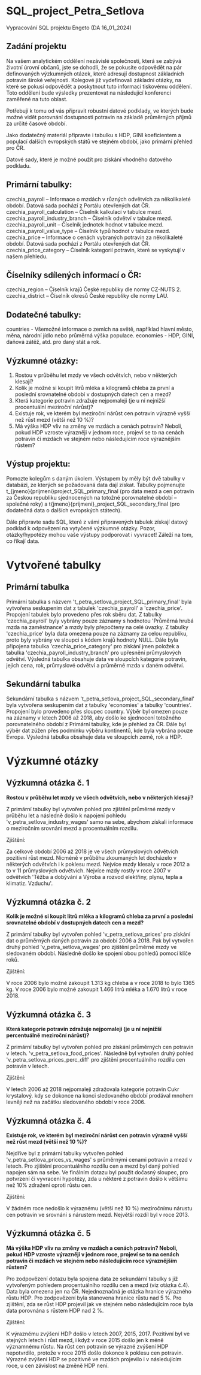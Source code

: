 <!-- uživatelské jméno na Discord: petrsetl -->
# SQL_project_Petra_Setlova
Vypracování SQL projektu Engeto (DA 16_01_2024)

## Zadání projektu
Na vašem analytickém oddělení nezávislé společnosti, která se zabývá životní úrovní občanů, jste se dohodli, že se pokusíte odpovědět na pár definovaných výzkumných otázek, které adresují dostupnost základních potravin široké veřejnosti. Kolegové již vydefinovali základní otázky, na které se pokusí odpovědět a poskytnout tuto informaci tiskovému oddělení. Toto oddělení bude výsledky prezentovat na následující konferenci zaměřené na tuto oblast.

Potřebují k tomu od vás připravit robustní datové podklady, ve kterých bude možné vidět porovnání dostupnosti potravin na základě průměrných příjmů za určité časové období.

Jako dodatečný materiál připravte i tabulku s HDP, GINI koeficientem a populací dalších evropských států ve stejném období, jako primární přehled pro ČR.

Datové sady, které je možné použít pro získání vhodného datového podkladu.

## Primární tabulky:
czechia_payroll – Informace o mzdách v různých odvětvích za několikaleté období. Datová sada pochází z Portálu otevřených dat ČR. 
czechia_payroll_calculation – Číselník kalkulací v tabulce mezd. czechia_payroll_industry_branch – Číselník odvětví v tabulce mezd. czechia_payroll_unit – Číselník jednotek hodnot v tabulce mezd. czechia_payroll_value_type – Číselník typů hodnot v tabulce mezd. 
czechia_price – Informace o cenách vybraných potravin za několikaleté období. Datová sada pochází z Portálu otevřených dat ČR. 
czechia_price_category – Číselník kategorií potravin, které se vyskytují v našem přehledu.

## Číselníky sdílených informací o ČR:
czechia_region – Číselník krajů České republiky dle normy CZ-NUTS 2. 
czechia_district – Číselník okresů České republiky dle normy LAU.

## Dodatečné tabulky:
countries - Všemožné informace o zemích na světě, například hlavní město, měna, národní jídlo nebo průměrná výška populace. 
economies - HDP, GINI, daňová zátěž, atd. pro daný stát a rok.

## Výzkumné otázky:
1.	Rostou v průběhu let mzdy ve všech odvětvích, nebo v některých klesají?
2.	Kolik je možné si koupit litrů mléka a kilogramů chleba za první a poslední srovnatelné období v dostupných datech cen a mezd?
3.	Která kategorie potravin zdražuje nejpomaleji (je u ní nejnižší procentuální meziroční nárůst)?
4.	Existuje rok, ve kterém byl meziroční nárůst cen potravin výrazně vyšší než růst mezd (větší než 10 %)?
5.	Má výška HDP vliv na změny ve mzdách a cenách potravin? Neboli, pokud HDP vzroste výrazněji v jednom roce, projeví se to na cenách potravin či mzdách ve stejném nebo následujícím roce výraznějším růstem?

## Výstup projektu:
Pomozte kolegům s daným úkolem. Výstupem by měly být dvě tabulky v databázi, ze kterých se požadovaná data dají získat. Tabulky pojmenujte t_{jmeno}{prijmeni}project_SQL_primary_final (pro data mezd a cen potravin za Českou republiku sjednocených na totožné porovnatelné období – společné roky) a t{jmeno}{prijmeni}_project_SQL_secondary_final (pro dodatečná data o dalších evropských státech).

Dále připravte sadu SQL, které z vámi připravených tabulek získají datový podklad k odpovězení na vytyčené výzkumné otázky. Pozor, otázky/hypotézy mohou vaše výstupy podporovat i vyvracet! Záleží na tom, co říkají data.

# Vytvořené tabulky
## Primární tabulka

Primární tabulka s názvem 't_petra_setlova_project_SQL_primary_final' byla vytvořena seskupením dat z tabulek 'czechia_payroll' a 'czechia_price'. Propojení tabulek bylo provedeno přes rok sběru dat. Z tabulky 'czechia_payroll' byly vybrány pouze záznamy s hodnotou 'Průměrná hrubá mzda na zaměstnance' a mzdy byly přepočteny na celé úvazky. Z tabulky 'czechia_price' byla data omezena pouze na záznamy za celou republiku, proto byly vybrány ve sloupci s kódem krajů hodnoty NULL. Dále byla připojena tabulka 'czechia_price_category' pro získání jmen položek a tabulka 'czechia_payroll_industry_branch' pro upřesnění průmyslových odvětví. Výsledná tabulka obsahuje data ve sloupcích kategorie potravin, jejich cena, rok, průmyslové odvětví a průměrné mzda v daném odvětví.

## Sekundární tabulka
Sekundární tabulka s názvem 't_petra_setlova_project_SQL_secondary_final' byla vytvořena seskupením dat z tabulky 'economies' a tabulky 'countries'. Propojení bylo provedeno přes sloupec country. Výběr byl omezen pouze na záznamy v letech 2006 až 2018, aby došlo ke sjednocení totožného porovnatelného období z Primární tabulky, kde je přehled za ČR. Dále byl výběr dat zúžen přes podmínku výběru kontinentů, kde byla vybrána pouze Evropa. Výsledná tabulka obsahuje data ve sloupcích země, rok a HDP.

# Výzkumné otázky
## Výzkumná otázka č. 1

__Rostou v průběhu let mzdy ve všech odvětvích, nebo v některých klesají?__

Z primární tabulky byl vytvořen pohled pro zjištění průměrné mzdy v průběhu let a následně došlo k napojení pohledu 'v_petra_setlova_industry_wages' samo na sebe, abychom získali informace o meziročním srovnání mezd a procentuálním rozdílu.

Zjištění: 

Za celkové období 2006 až 2018 je ve všech průmyslových odvětvích pozitivní růst mezd. Nicméně v průběhu zkoumaných let docházelo v některých odvětvích i k poklesu mezd. Nejvíce mzdy klesaly v roce 2012 a to v 11 průmyslových odvětvích. Nejvíce mzdy rostly v roce 2007 v odvětvích 'Těžba a dobývání a Výroba a rozvod elektřiny, plynu, tepla a klimatiz. Vzduchu'.

## Výzkumná otázka č. 2

__Kolik je možné si koupit litrů mléka a kilogramů chleba za první a poslední srovnatelné období v dostupných datech cen a mezd?__

Z primární tabulky byl vytvořen pohled 'v_petra_setlova_prices' pro získání dat o průměrných daných potravin za období 2006 a 2018. Pak byl vytvořen druhý pohled 'v_petra_setlova_wages' pro zjištění průměrné mzdy ve sledovaném období. Následně došlo ke spojení obou pohledů pomocí klíče roků.

Zjištění: 

V roce 2006 bylo možné zakoupit 1.313 kg chleba a v roce 2018 to bylo 1365 kg. V roce 2006 bylo možné zakoupit 1.466 litrů mléka a 1.670 litrů v roce 2018.

## Výzkumná otázka č. 3

__Která kategorie potravin zdražuje nejpomaleji (je u ní nejnižší percentuálně meziroční nárůst)?__

Z primární tabulky byl vytvořen pohled pro získání průměrných cen potravin v letech.  'v_petra_setlova_food_prices'. Následně byl vytvořen druhý pohled 'v_petra_setlova_prices_perc_diff' pro zjištění procentuálního rozdílu cen potravin v letech.

Zjištění: 

V letech 2006 až 2018 nejpomaleji zdražovala kategorie potravin Cukr krystalový. kdy se dokonce na konci sledovaného období prodával mnohem levněji než na začátku sledovaného období v roce 2006.

## Výzkumná otázka č. 4
__Existuje rok, ve kterém byl meziroční nárůst cen potravin výrazně vyšší než růst mezd
(větší než 10 %)?__

Nejdříve byl z primární tabulky vytvořen pohled 'v_petra_setlova_prices_vs_wages' s průměrnými cenami potravin a mezd v letech. Pro zjištění procentuálního rozdílu cen a mezd byl daný pohled napojen sám na sebe. Ve finálním dotazu byl použit dočasný sloupec, pro potvrzení či vyvracení hypotézy, zda u některé z potravin došlo k většímu než 10% zdražení oproti růstu cen.

Zjištění: 

V žádném roce nedošlo k výraznému (větší než 10 %) meziročnímu nárustu cen potravin ve srovnání s nárustem mezd. Největší rozdíl byl v roce 2013.

## Výzkumná otázka č. 5

__Má výška HDP vliv na změny ve mzdách a cenách potravin? Neboli, pokud HDP vzroste výrazněji v jednom roce, projeví se to na cenách potravin či mzdách ve stejném nebo následujícím roce výraznějším růstem?__

Pro zodpovězení dotazu byla spojena data ze sekundární tabulky s již vytvořeným pohledem procentuálního rozdílu cen a mezd (viz otázka č.4). Data byla omezena jen na ČR. Nejednoznačná je otázka hranice výrazného růstu HDP. Pro zodpovězení byla stanovena hranice růstu nad 5 %. Pro zjištění, zda se růst HDP projevil jak ve stejném nebo následujícím roce byla data porovnána s růstem HDP nad 2 %.

Zjištění: 

K výraznému zvýšení HDP došlo v letech 2007, 2015, 2017. Pozitivní byl ve stejných letech i růst mezd, i když v roce 2015 došlo jen k méně významnému růstu. Na růst cen potravin se výrazné zvýšení HDP nepotvrdilo, protože v roce 2015 došlo dokonce k poklesu cen potravin. Výrazné zvýšení HDP se pozitivně ve mzdách projevilo i v následujícím roce, u cen závislost na změně HDP není.




